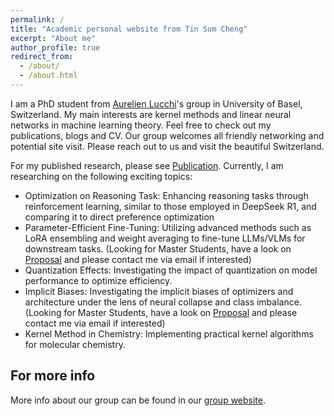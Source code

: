 ```yaml
---
permalink: /
title: "Academic personal website from Tin Sum Cheng"
excerpt: "About me"
author_profile: true
redirect_from: 
  - /about/
  - /about.html
---
```


I am a PhD student from [Aurelien Lucchi](https://omls.dmi.unibas.ch/en/persons/aurelien-lucchi/)'s group in University of Basel, Switzerland. My main interests are kernel methods and linear neural networks in machine learning theory. Feel free to check out my publications, blogs and CV. Our group welcomes all friendly networking and potential site visit. Please reach out to us and visit the beautiful Switzerland.

For my published research, please see [Publication](https://tscheng516.github.io/personal_page/publications/). Currently, I am researching on the following exciting topics:
- Optimization on Reasoning Task: Enhancing reasoning tasks through reinforcement learning, similar to those employed in DeepSeek R1, and comparing it to direct preference optimization
- Parameter-Efficient Fine-Tuning: Utilizing advanced methods such as LoRA ensembling and weight averaging to fine-tune LLMs/VLMs for downstream tasks.​ (Looking for Master Students, have a look on [Proposal](https://docs.google.com/document/d/1F5EPdNdkqcwkUH5rDdNTxYp_9XpuyUbNCfpgdU9_jSY/edit?usp=sharing) and please contact me via email if interested)
- Quantization Effects: Investigating the impact of quantization on model performance to optimize efficiency.​
- Implicit Biases: Investigating the implicit biases of optimizers and architecture under the lens of neural collapse and class imbalance. (Looking for Master Students, have a look on [Proposal](https://docs.google.com/document/d/1A4ENkWKhmnvCkfDm7Be71_rqGw7Hw7vcNxXvyCmtGKc/edit?usp=sharing) and please contact me via email if interested)
- Kernel Method in Chemistry: Implementing practical kernel algorithms for molecular chemistry. 




For more info
------
More info about our group can be found in our [group website](https://omls.dmi.unibas.ch/en/). 

